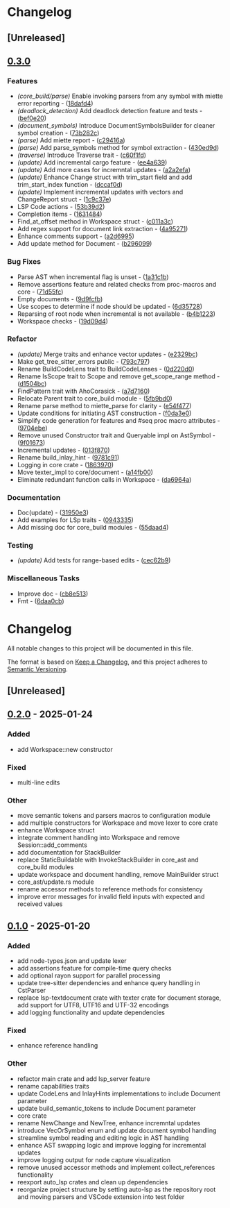# Changelog

## [Unreleased]

## [0.3.0](https://github.com/adclz/auto-lsp/compare/auto-lsp-core-v0.2.0...auto-lsp-core-v0.3.0)

### Features

- *(core_build/parse)* Enable invoking parsers from any symbol with miette error reporting - ([18dafd4](https://github.com/adclz/auto-lsp/commit/18dafd48ba380511d04421a7b9ba7bf8101d46c9))
- *(deadlock_detection)* Add deadlock detection feature and tests - ([bef0e20](https://github.com/adclz/auto-lsp/commit/bef0e204f79b71b84c26ff4367db439fc4c87155))
- *(document_symbols)* Introduce DocumentSymbolsBuilder for cleaner symbol creation - ([73b282c](https://github.com/adclz/auto-lsp/commit/73b282cd644564ee932347a61c51bbd51524a7e0))
- *(parse)* Add miette report - ([c29416a](https://github.com/adclz/auto-lsp/commit/c29416a33230575d10d90b416d761132d869c1fd))
- *(parse)* Add parse_symbols method for symbol extraction - ([430ed9d](https://github.com/adclz/auto-lsp/commit/430ed9dd6e326c5cdebea27f7728e3ae28fe64df))
- *(traverse)* Introduce Traverse trait - ([c60f1fd](https://github.com/adclz/auto-lsp/commit/c60f1fd0ebeac019436e0ae0b9e01e3b3caa3286))
- *(update)* Add incremental cargo feature - ([ee4a639](https://github.com/adclz/auto-lsp/commit/ee4a639526d60c8546bd5a2bf5f47f472f2692b1))
- *(update)* Add more cases for incremntal updates - ([a2a2efa](https://github.com/adclz/auto-lsp/commit/a2a2efa76fd130c0dc0e91293ea6075ffa899325))
- *(update)* Enhance Change struct with trim_start field and add trim_start_index function - ([dccaf0d](https://github.com/adclz/auto-lsp/commit/dccaf0d259c93e832e73b3c6cbf9dc0dd1357b1b))
- *(update)* Implement incremental updates with vectors and ChangeReport struct - ([1c9c37e](https://github.com/adclz/auto-lsp/commit/1c9c37ed203c8c8a5daff19dff36fc10f05878f3))
- LSP Code actions - ([53b39d2](https://github.com/adclz/auto-lsp/commit/53b39d2e1d6c2a622dfae9cf24df36bd6474eb9b))
- Completion items - ([1631484](https://github.com/adclz/auto-lsp/commit/1631484ba78d6be0edbe04df6b80eb76322b7133))
- Find_at_offset method in Workspace struct - ([c011a3c](https://github.com/adclz/auto-lsp/commit/c011a3c46b2a2e016930be74c0b25b80103ef36f))
- Add regex support for document link extraction - ([4a95271](https://github.com/adclz/auto-lsp/commit/4a95271fb4a7fa7c25cb412bc7a9694a72616d69))
- Enhance comments support - ([a2d6995](https://github.com/adclz/auto-lsp/commit/a2d6995d14ee7423c831c259780b8054d2b8cb29))
- Add update method for Document - ([b296099](https://github.com/adclz/auto-lsp/commit/b296099cc538bcf7a36aa9be45dcd6440ebc2500))

### Bug Fixes

- Parse AST when incremental flag is unset - ([1a31c1b](https://github.com/adclz/auto-lsp/commit/1a31c1b8328fce7ea4ea3beb60114b6144facf8b))
- Remove assertions feature and related checks from proc-macros and core - ([71d55fc](https://github.com/adclz/auto-lsp/commit/71d55fc4f87b331358d3d3aeccaff22b3f7283d5))
- Empty documents - ([9d9fcfb](https://github.com/adclz/auto-lsp/commit/9d9fcfbd3975ed99efda2a038a8e63c01425d6df))
- Use scopes to determine if node should be updated - ([6d35728](https://github.com/adclz/auto-lsp/commit/6d3572877784a974d274169bd287e94c48da7c4e))
- Reparsing of root node when incremental is not available - ([b4b1223](https://github.com/adclz/auto-lsp/commit/b4b1223d842335324c808122f2065b2071635c00))
- Workspace checks - ([19d09d4](https://github.com/adclz/auto-lsp/commit/19d09d400636d89758ad23384fdb2dfa40b0adcb))

### Refactor

- *(update)* Merge traits and enhance vector updates - ([e2329bc](https://github.com/adclz/auto-lsp/commit/e2329bcf90931c480a9adefb064e1b8c275ebe76))
- Make get_tree_sitter_errors public - ([793c797](https://github.com/adclz/auto-lsp/commit/793c797c95808bea93e8902d1ea817558d194451))
- Rename BuildCodeLens trait to BuildCodeLenses - ([0d220d0](https://github.com/adclz/auto-lsp/commit/0d220d0a2594e0b1c02cff2aa80953472a331afc))
- Rename IsScope trait to Scope and remove get_scope_range method - ([d1504bc](https://github.com/adclz/auto-lsp/commit/d1504bcc036fd8a6a211e079896f3352fe62c30c))
- FindPattern trait with AhoCorasick - ([a7d7160](https://github.com/adclz/auto-lsp/commit/a7d716014be648bf91d941254191894b75f0e02e))
- Relocate Parent trait to core_build module - ([5fb9bd0](https://github.com/adclz/auto-lsp/commit/5fb9bd074a15d34af078da149979575e1987b95c))
- Rename parse method to miette_parse for clarity - ([e54f477](https://github.com/adclz/auto-lsp/commit/e54f4777e99785100bab22bc0b4fa6865fd59fbd))
- Update conditions for initiating AST construction - ([f0da3e0](https://github.com/adclz/auto-lsp/commit/f0da3e076f53bf137a0b8f462229ee0d3bf077ab))
- Simplify code generation for features and #seq proc macro attributes - ([9704ebe](https://github.com/adclz/auto-lsp/commit/9704ebeda5c9dee49c94e91911956d387d66dd10))
- Remove unused Constructor trait and Queryable impl on AstSymbol - ([9f01673](https://github.com/adclz/auto-lsp/commit/9f01673b34c87f69511446d84f42cc7f5615cf65))
- Incremental updates - ([013f870](https://github.com/adclz/auto-lsp/commit/013f870bbc59620496821a8b99c662a9cdbc7a53))
- Rename build_inlay_hint - ([9781c91](https://github.com/adclz/auto-lsp/commit/9781c9128dce135fcef08e927165a1efe7612d04))
- Logging in core crate - ([1863970](https://github.com/adclz/auto-lsp/commit/1863970035e2deff189fcb612c58e06f61821749))
- Move texter_impl to core/document - ([a14fb00](https://github.com/adclz/auto-lsp/commit/a14fb00752ef7b5698697b6d1e56388668dec3f0))
- Eliminate redundant function calls in Workspace - ([da6964a](https://github.com/adclz/auto-lsp/commit/da6964a43933dcb3bf50dffd855100b0c62226be))

### Documentation

- Doc(update) - ([31950e3](https://github.com/adclz/auto-lsp/commit/31950e3e5926b58370bc10db1d4eeeeff5e6e2ac))
- Add examples for LSp traits - ([0943335](https://github.com/adclz/auto-lsp/commit/094333531559b3f66aaa19a2decd16a46f89369f))
- Add missing doc for core_build modules - ([55daad4](https://github.com/adclz/auto-lsp/commit/55daad47f91eabe64f5f359931b5f0bd33cc1e34))

### Testing

- *(update)* Add tests for range-based edits - ([cec62b9](https://github.com/adclz/auto-lsp/commit/cec62b950048dab54ffed69ad3beccb0c3b71df6))

### Miscellaneous Tasks

- Improve doc - ([cb8e513](https://github.com/adclz/auto-lsp/commit/cb8e5135b1295db0a16eee1ef79ac2b53b0bd4be))
- Fmt - ([6daa0cb](https://github.com/adclz/auto-lsp/commit/6daa0cb08cacafcb68e9f515ee9c724a6d9699d0))

# Changelog

All notable changes to this project will be documented in this file.

The format is based on [Keep a Changelog](https://keepachangelog.com/en/1.0.0/),
and this project adheres to [Semantic Versioning](https://semver.org/spec/v2.0.0.html).

## [Unreleased]

## [0.2.0](https://github.com/adclz/auto-lsp/compare/auto-lsp-core-v0.1.0...auto-lsp-core-v0.2.0) - 2025-01-24

### Added

- add Workspace::new constructor

### Fixed

- multi-line edits

### Other

- move semantic tokens and parsers macros to configuration module
- add multiple constructors for Workspace and move lexer to core crate
- enhance Workspace struct
- integrate comment handling into Workspace and remove Session::add_comments
- add documentation for StackBuilder
- replace StaticBuildable with InvokeStackBuilder in core_ast and core_build modules
- update workspace and document handling, remove MainBuilder struct
- core_ast/update.rs module
- rename accessor methods to reference methods for consistency
- improve error messages for invalid field inputs with expected and received values

## [0.1.0](https://github.com/adclz/auto-lsp/releases/tag/auto-lsp-core-v0.1.0) - 2025-01-20

### Added

- add node-types.json and update lexer
- add assertions feature for compile-time query checks
- add optional rayon support for parallel processing
- update tree-sitter dependencies and enhance query handling in CstParser
- replace lsp-textdocument crate with texter crate for document storage,  add support for UTF8, UTF16 and UTF-32 encodings
- add logging functionality and update dependencies

### Fixed

- enhance reference handling

### Other

- refactor main crate and add lsp_server feature
- rename capabilities traits
- update CodeLens and InlayHints implementations to include Document parameter
- update build_semantic_tokens to include Document parameter
- core crate
- rename NewChange and NewTree, enhance incremntal updates
- introduce VecOrSymbol enum and update document symbol handling
- streamline symbol reading and editing logic in AST handling
- enhance AST swapping logic and improve logging for incremental updates
- improve logging output for node capture visualization
- remove unused accessor methods and implement collect_references functionality
- reexport auto_lsp crates and clean up dependencies
- reorganize project structure by setting auto-lsp as the repository root and moving parsers and VSCode extension into test folder
